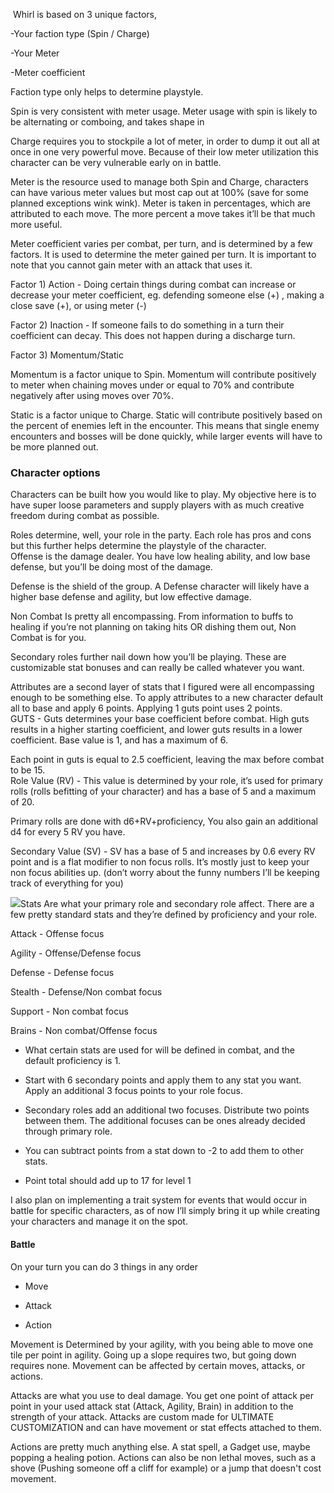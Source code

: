  Whirl is based on 3 unique factors,

  

-Your faction type (Spin / Charge)

-Your Meter

-Meter coefficient

  

Faction type only helps to determine playstyle. 

  

Spin is very consistent with meter usage. Meter usage with spin is likely to be alternating or comboing, and takes shape in 

  

Charge requires you to stockpile a lot of meter, in order to dump it out all at once in one very powerful move. Because of their low meter utilization this character can be very vulnerable early on in battle. 

  

Meter is the resource used to manage both Spin and Charge, characters can have various meter values but most cap out at 100% (save for some planned exceptions wink wink). Meter is taken in percentages, which are attributed to each move. The more percent a move takes it’ll be that much more useful.

  

Meter coefficient varies per combat, per turn, and is determined by a few factors. It is used to determine the meter gained per turn. It is important to note that you cannot gain meter with an attack that uses it. 

Factor 1) Action - Doing certain things during combat can increase or decrease your meter coefficient, eg. defending someone else (+) , making a close save (+), or using meter (-)

Factor 2) Inaction - If someone fails to do something in a turn their coefficient can decay. This does not happen during a discharge turn. 

Factor 3) Momentum/Static 

Momentum is a factor unique to Spin. Momentum will contribute positively to meter when chaining moves under or equal to 70% and contribute negatively after using moves over 70%. 

Static is a factor unique to Charge. Static will contribute positively based on the percent of enemies left in the encounter. This means that single enemy encounters and bosses will be done quickly, while larger events will have to be more planned out.

  

### Character options

Characters can be built how you would like to play. My objective here is to have super loose parameters and supply players with as much creative freedom during combat as possible. 

  

Roles determine, well, your role in the party. Each role has pros and cons but this further helps determine the playstyle of the character.  
Offense is the damage dealer. You have low healing ability, and low base defense, but you’ll be doing most of the damage. 

Defense is the shield of the group. A Defense character will likely have a higher base defense and agility, but low effective damage.

Non Combat Is pretty all encompassing. From information to buffs to healing if you’re not planning on taking hits OR dishing them out, Non Combat is for you. 

  
Secondary roles further nail down how you’ll be playing. These are customizable stat bonuses and can really be called whatever you want. 

Attributes are a second layer of stats that I figured were all encompassing enough to be something else. To apply attributes to a new character default all to base and apply 6 points. Applying 1 guts point uses 2 points.  
GUTS - Guts determines your base coefficient before combat. High guts results in a higher starting coefficient, and lower guts results in a lower coefficient. Base value is 1, and has a maximum of 6. 

Each point in guts is equal to 2.5 coefficient, leaving the max before combat to be 15.  
Role Value (RV) - This value is determined by your role, it’s used for primary rolls (rolls befitting of your character) and has a base of 5 and a maximum of 20. 

Primary rolls are done with d6+RV+proficiency, You also gain an additional d4 for every 5 RV you have. 

Secondary Value (SV) - SV has a base of 5 and increases by 0.6 every RV point and is a flat modifier to non focus rolls. It’s mostly just to keep your non focus abilities up. (don’t worry about the funny numbers I’ll be keeping track of everything for you)

  

![](https://lh7-us.googleusercontent.com/kF6BY34RWzjxe_dTAupMtiYEX3YmLsbH6ZPHXfblRPedEiY6fECObnHusyGhjFZS6CrL_KoPvim8Yq-z9uVklCAyckdRsbjCyw2XA_TU6W8z906ws-6UK-6SnRI54hlL8c3ceZkJp1PeArFlk7wdEYI)Stats Are what your primary role and secondary role affect. There are a few pretty standard stats and they’re defined by proficiency and your role.

Attack - Offense focus 

Agility - Offense/Defense focus

Defense - Defense focus

Stealth - Defense/Non combat focus

Support - Non combat focus

Brains - Non combat/Offense focus

- What certain stats are used for will be defined in combat, and the default proficiency is 1. 

- Start with 6 secondary points and apply them to any stat you want. Apply an additional 3 focus points to your role focus.

- Secondary roles add an additional two focuses. Distribute two points between them. The additional focuses can be ones already decided through primary role.

- You can subtract points from a stat down to -2 to add them to other stats.

- Point total should add up to 17 for level 1

  

I also plan on implementing a trait system for events that would occur in battle for specific characters, as of now I’ll simply bring it up while creating your characters and manage it on the spot.

  

#### Battle

On your turn you can do 3 things in any order

- Move

- Attack

- Action

Movement is Determined by your agility, with you being able to move one tile per point in agility. Going up a slope requires two, but going down requires none. Movement can be affected by certain moves, attacks, or actions.

Attacks are what you use to deal damage. You get one point of attack per point in your used attack stat (Attack, Agility, Brain) in addition to the strength of your attack. Attacks are custom made for ULTIMATE CUSTOMIZATION and can have movement or stat effects attached to them. 

Actions are pretty much anything else. A stat spell, a Gadget use, maybe popping a healing potion. Actions can also be non lethal moves, such as a shove (Pushing someone off a cliff for example) or a jump that doesn't cost movement. 
